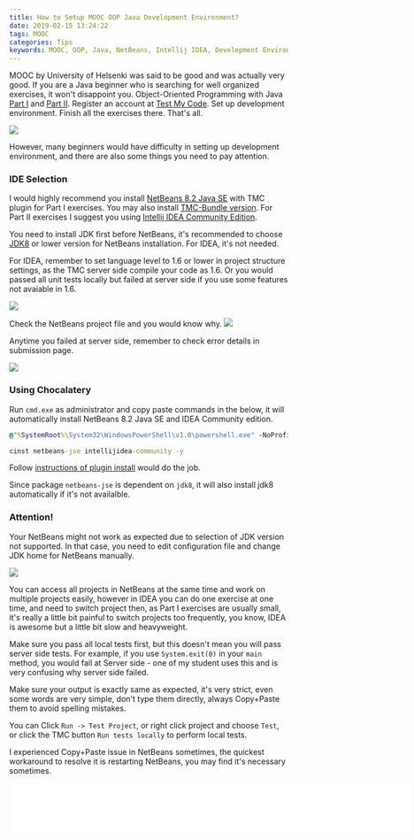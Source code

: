```yaml
---
title: How to Setup MOOC OOP Java Development Environment?
date: 2019-02-15 13:24:22
tags: MOOC
categories: Tips
keywords: MOOC, OOP, Java, NetBeans, Intellij IDEA, Development Environment
---
```


MOOC by University of Helsenki was said to be good and was actually very good. If you are a Java beginner who is searching for well organized exercises, it won't disappoint you. Object-Oriented Programming with Java [Part I](https://materiaalit.github.io/2013-oo-programming/part1/week-1/) and [Part II](https://materiaalit.github.io/2013-oo-programming/part2/week-7/). Register an account at [Test My Code](https://tmc.mooc.fi/user/new). Set up development environment. Finish all the exercises there. That's all. 

![](https://www.dropbox.com/s/nem2jk0x8lldftv/dev-env.jpg?dl=1)<!-- more -->

However, many beginners would have difficulty in setting up development environment, and there are also some things you need to pay attention.

### IDE Selection
I would highly recommend you install [NetBeans 8.2 Java SE](https://netbeans.org/downloads/8.2/) with TMC plugin for Part I exercises. You may also install [TMC-Bundle version](http://update.testmycode.net/installers/tmc-netbeans_org_mooc/tmc-netbeans_org_mooc_tmcbeans-windows.exe). For Part II exercises I suggest you using [Intellij IDEA Community Edition](https://www.jetbrains.com/idea/download/#section=windows).

You need to install JDK first before NetBeans, it's recommended to choose [JDK8](https://www.oracle.com/technetwork/java/javase/downloads/jdk8-downloads-2133151.html) or lower version for NetBeans installation. For IDEA, it's not needed.

For IDEA, remember to set language level to 1.6 or lower in project structure settings, as the TMC server side compile your code as 1.6. Or you would passed all unit tests locally but failed at server side if you use some features not avaiable in 1.6.

![](https://www.dropbox.com/s/17ow99boghx0bx6/javac-level-6.jpg?dl=1)

Check the NetBeans project file and you would know why.
![](https://www.dropbox.com/s/gpr5a7t3qntiuqz/tmc-javac-source.jpg?dl=1)

Anytime you failed at server side, remember to check error details in submission page.

![](https://www.dropbox.com/s/hd91qe7a6z0nvqr/tmc-server-error.jpg?dl=1)

### Using Chocalatery

Run `cmd.exe` as administrator and copy paste commands in the below, it will automatically install NetBeans 8.2 Java SE and IDEA Community edition.

```cmd
@"%SystemRoot%\System32\WindowsPowerShell\v1.0\powershell.exe" -NoProfile -InputFormat None -ExecutionPolicy Bypass -Command "iex ((New-Object System.Net.WebClient).DownloadString('https://chocolatey.org/install.ps1'))" && SET "PATH=%PATH%;%ALLUSERSPROFILE%\chocolatey\bin"

cinst netbeans-jse intellijidea-community -y
```

Follow [instructions of plugin install](https://github.com/UniversityHelsinkiTKTL/tmc-plugin-installation-guide/blob/master/TmcPluginInstallationGuide.md#installing-tmc-plugin-to-exsisting-netbeans-installation-do-this-in-paja) would do the job.

Since package `netbeans-jse` is dependent on `jdk8`, it will also install jdk8 automatically if it's not availalble.

### Attention!
Your NetBeans might not work as expected due to selection of JDK version not supported. In that case, you need to edit configuration file and change JDK home for NetBeans manually.

![](https://www.dropbox.com/s/78nepyips1y113i/netbeans-jdk-home.jpg?dl=1)

You can access all projects in NetBeans at the same time and work on multiple projects easily, however in IDEA you can do one exercise at one time, and need to switch project then, as Part I exercises are usually small, it's really a little bit painful to switch projects too frequently, you know, IDEA is awesome but a little bit slow and heavyweight.

Make sure you pass all local tests first, but this doesn't mean you will pass server side tests. For example, if you use `System.exit(0)` in your `main` method, you would fail at Server side - one of my student uses this and is very confusing why server side failed.

Make sure your output is exactly same as expected, it's very strict, even some words are very simple, don't type them directly, always Copy+Paste them to avoid spelling mistakes.

You can Click `Run -> Test Project`, or right click project and choose `Test`, or click the TMC button `Run tests locally` to perform local tests.

I experienced Copy+Paste issue in NetBeans sometimes, the quickest workaround to resolve it is restarting NetBeans, you may find it's necessary sometimes.

<iframe src="//rcm-na.amazon-adsystem.com/e/cm?o=1&p=48&l=ur1&category=books&banner=0HX1M2P8DDZ20D689R82&f=ifr&linkID=61f529dfb8b35107c92efc29a2c3c8dc&t=javaneversleep-20&tracking_id=javaneversleep-20" width="728" height="90" scrolling="no" border="0" marginwidth="0" style="border:none;" frameborder="0"></iframe>

